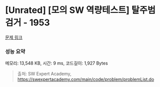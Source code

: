 # [Unrated] [모의 SW 역량테스트] 탈주범 검거 - 1953 

[문제 링크](https://swexpertacademy.com/main/code/problem/problemDetail.do?contestProbId=AV5PpLlKAQ4DFAUq) 

### 성능 요약

메모리: 13,548 KB, 시간: 9 ms, 코드길이: 1,927 Bytes



> 출처: SW Expert Academy, https://swexpertacademy.com/main/code/problem/problemList.do